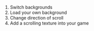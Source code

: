 1. Switch backgrounds
1. Load your own background
1. Change direction of scroll
1. Add a scrolling texture into your game
